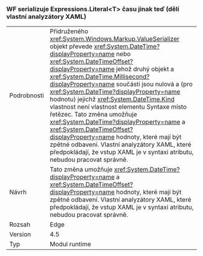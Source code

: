 ### <a name="wf-serializes-expressionsliterallttgt-datetimes-differently-now-breaks-custom-xaml-parsers"></a>WF serializuje Expressions.Literal&lt;T&gt; času jinak teď (dělí vlastní analyzátory XAML)

|   |   |
|---|---|
|Podrobnosti|Přidruženého <xref:System.Windows.Markup.ValueSerializer> objekt převede <xref:System.DateTime?displayProperty=name> nebo <xref:System.DateTimeOffset?displayProperty=name> jehož druhý objekt a <xref:System.DateTime.Millisecond?displayProperty=name> součásti jsou nulová a (pro <xref:System.DateTime?displayProperty=name> hodnotu) jejichž <xref:System.DateTime.Kind> vlastnost není vlastnost elementu Syntaxe místo řetězec. Tato změna umožňuje <xref:System.DateTime?displayProperty=name> a <xref:System.DateTimeOffset?displayProperty=name> hodnoty, které mají být zpětné odbavení. Vlastní analyzátory XAML, které předpokládají, že vstup XAML je v syntaxi atributu, nebudou pracovat správně.|
|Návrh|Tato změna umožňuje <xref:System.DateTime?displayProperty=name> a <xref:System.DateTimeOffset?displayProperty=name> hodnoty, které mají být zpětné odbavení. Vlastní analyzátory XAML, které předpokládají, že vstup XAML je v syntaxi atributu, nebudou pracovat správně.|
|Rozsah|Edge|
|Version|4.5|
|Typ|Modul runtime|

